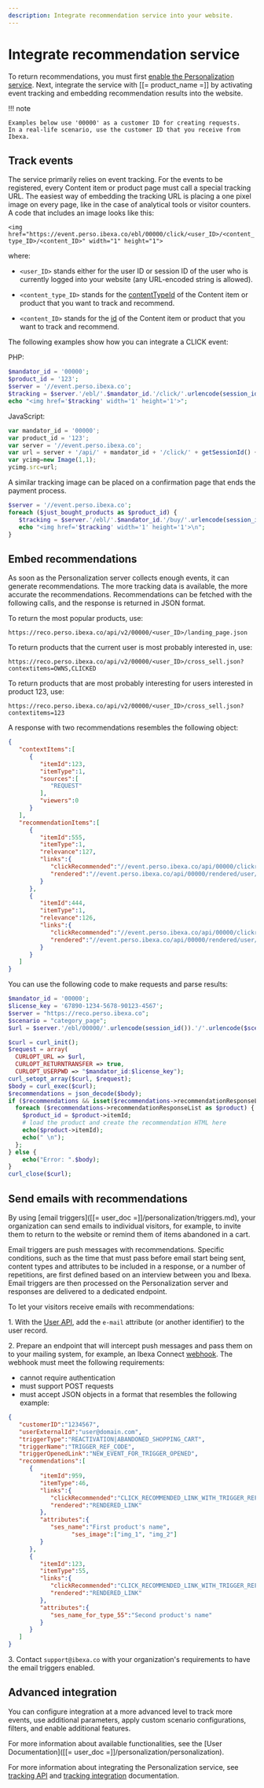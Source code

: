 ```yaml
---
description: Integrate recommendation service into your website.
---
```


# Integrate recommendation service

To return recommendations, you must first [enable the Personalization service](enable_personalization.md).
Next, integrate the service with [[= product_name =]] by activating 
event tracking and embedding recommendation results into the website.

!!! note

    Examples below use '00000' as a customer ID for creating requests.
    In a real-life scenario, use the customer ID that you receive from Ibexa.

## Track events

The service primarily relies on event tracking. 
For the events to be registered, every Content item or product page must call 
a special tracking URL.
The easiest way of embedding the tracking URL is placing a one pixel image on every page, 
like in the case of analytical tools or visitor counters.
A code that includes an image looks like this:

`<img href="https://event.perso.ibexa.co/ebl/00000/click/<user_ID>/<content_type_ID>/<content_ID>" width="1" height="1">`

where:

- `<user_ID>` stands either for the user ID or session ID of the user who is currently 
logged into your website (any URL-encoded string is allowed).

- `<content_type_ID>` stands for the [contentTypeId](content_model.md#content-information) of the Content item or product that you want to track and recommend.

- `<content_ID>` stands for the [id](content_model.md#content-information) of the Content item or product that you want to track and recommend.

The following examples show how you can integrate a CLICK event:

PHP:

``` php
$mandator_id = '00000';
$product_id = '123';
$server = '//event.perso.ibexa.co';
$tracking = $server.'/ebl/'.$mandator_id.'/click/'.urlencode(session_id()).'/1/'.$product_id;
echo "<img href='$tracking' width='1' height='1'>";
```

JavaScript:

``` js
var mandator_id = '00000';
var product_id = '123';
var server = '//event.perso.ibexa.co';
var url = server + '/api/' + mandator_id + '/click/' + getSessionId() + '/1/' + product_id;
var ycimg=new Image(1,1);
ycimg.src=url;
```

A similar tracking image can be placed on a confirmation page that ends the payment process.

``` php
$server = '//event.perso.ibexa.co';
foreach ($just_bought_products as $product_id) {
   $tracking = $server.'/ebl/'.$mandator_id.'/buy/'.urlencode(session_id()).'/1/'.$product_id;
   echo "<img href='$tracking' width='1' height='1'>\n";
}
```

## Embed recommendations

As soon as the Personalization server collects enough events, it can generate recommendations.
The more tracking data is available, the more accurate the recommendations.
Recommendations can be fetched with the following calls, and the response is returned in JSON format.

To return the most popular products, use:

`https://reco.perso.ibexa.co/api/v2/00000/<user_ID>/landing_page.json`

To return products that the current user is most probably interested in, use:

`https://reco.perso.ibexa.co/api/v2/00000/<user_ID>/cross_sell.json?contextitems=OWNS,CLICKED`

To return products that are most probably interesting for users interested in product 123, use:

`https://reco.perso.ibexa.co/api/v2/00000/<user_ID>/cross_sell.json?contextitems=123`

A response with two recommendations resembles the following object:

``` json
{
   "contextItems":[
      {
         "itemId":123,
         "itemType":1,
         "sources":[
            "REQUEST"
         ],
         "viewers":0
      }
   ],
   "recommendationItems":[
      {
         "itemId":555,
         "itemType":1,
         "relevance":127,
         "links":{
            "clickRecommended":"//event.perso.ibexa.co/api/00000/clickrecommended/user/1/555?scenario=landing_page&modelid=5768",
            "rendered":"//event.perso.ibexa.co/api/00000/rendered/user/1/555?scenario=landing_page&modelid=5768"
         }
      },
      {
         "itemId":444,
         "itemType":1,
         "relevance":126,
         "links":{
            "clickRecommended":"//event.perso.ibexa.co/api/00000/clickrecommended/user/1/444?scenario=landing_page&modelid=5768",
            "rendered":"//event.perso.ibexa.co/api/00000/rendered/user/1/444?scenario=landing_page&modelid=5768"
         }
      }
   ]
}
```

You can use the following code to make requests and parse results:

``` php
$mandator_id = '00000';
$license_key = '67890-1234-5678-90123-4567';
$server = "https://reco.perso.ibexa.co";
$scenario = "category_page";
$url = $server.'/ebl/00000/'.urlencode(session_id()).'/'.urlencode($scenario).'.json';

$curl = curl_init();
$request = array(
  CURLOPT_URL => $url,
  CURLOPT_RETURNTRANSFER => true,
  CURLOPT_USERPWD => "$mandator_id:$license_key");
curl_setopt_array($curl, $request);
$body = curl_exec($curl);
$recommendations = json_decode($body);
if ($recommendations && isset($recommendations->recommendationResponseList)) {
  foreach ($recommendations->recommendationResponseList as $product) {
    $product_id = $product->itemId;
    # load the product and create the recommendation HTML here
    echo($product->itemId);
    echo(" \n");
  };
} else {
    echo("Error: ".$body);
}
curl_close($curl);
```

## Send emails with recommendations

By using [email triggers]([[= user_doc =]]/personalization/triggers.md), your organization can send emails to individual visitors, for example, to invite them to return to the website or remind them of items abandoned in a cart.

Email triggers are push messages with recommendations.
Specific conditions, such as the time that must pass before email start being sent, content types and attributes to be included in a response, or a number of repetitions, are first defined based on an interview between you and Ibexa.
Email triggers are then processed on the Personalization server and responses are delivered to a dedicated endpoint.

To let your visitors receive emails with recommendations:

1\. With the [User API](api_reference/user_api.md#post-requests), add the `e-mail` attribute (or another identifier) to the user record.

2\. Prepare an endpoint that will intercept push messages and pass them on to your mailing system, for example, an Ibexa Connect [webhook](https://doc.ibexa.co/projects/connect/en/latest/tools/webhooks/). The webhook must meet the following requirements:

   - cannot require authentication
   - must support POST requests
   - must accept JSON objects in a format that resembles the following example:

``` json
{
   "customerID":"1234567",
   "userExternalId":"user@domain.com",
   "triggerType":"REACTIVATION|ABANDONED_SHOPPING_CART",
   "triggerName":"TRIGGER_REF_CODE",
   "triggerOpenedLink":"NEW_EVENT_FOR_TRIGGER_OPENED",
   "recommendations":[
      {
         "itemId":959,
         "itemType":46,
         "links":{
            "clickRecommended":"CLICK_RECOMMENDED_LINK_WITH_TRIGGER_REF_CODE",
            "rendered":"RENDERED_LINK"
         },
         "attributes":{
            "ses_name":"First product's name",
			      "ses_image":["img_1", "img_2"]
         }
      },
      {
         "itemId":123,
         "itemType":55,
         "links":{
            "clickRecommended":"CLICK_RECOMMENDED_LINK_WITH_TRIGGER_REF_CODE",
            "rendered":"RENDERED_LINK"
         },
         "attributes":{
            "ses_name_for_type_55":"Second product's name"
         }
      }
   ]
}
```

3\. Contact `support@ibexa.co` with your organization's requirements to have the email triggers enabled.

## Advanced integration

You can configure integration at a more advanced level to track more events, 
use additional parameters, apply custom scenario configurations, filters, 
and enable additional features.

For more information about available functionalities, see the [User Documentation]([[= user_doc =]]/personalization/personalization).

For more information about integrating the Personalization service, see [tracking API](tracking_api.md) and [tracking integration](tracking_integration.md) documentation.

